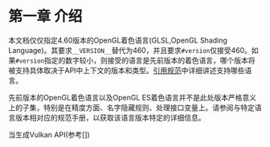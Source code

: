 # 第一章 介绍
本文档仅仅指定4.60版本的OpenGL着色语言(GLSL,OpenGL Shading Language)。其要求`__VERSION__`替代为460，并且要求`#version`仅接受460。如果`#version`指定的数字较小，则接受的语言是先前版本的着色语言，哪个版本将被支持具体取决于API中上下文的版本和类型。[引用规范](xxx)中详细讲述支持哪些语言。

先前版本的OpenGL着色语言以及OpenGL ES着色语言并不是此处版本严格意义上的子集，特别是在精度方面、名字隐藏规则、处理接口变量上。请参阅与特定语言版本相对应的规范手册，以获取该语言版本特定的详细信息。

当生成Vulkan API(参考[])

